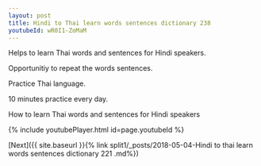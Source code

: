 ```yaml
---
layout: post
title: Hindi to Thai learn words sentences dictionary 238 
youtubeId: wR0I1-ZoMaM
---
```

 
 
Helps to learn Thai words and sentences for Hindi speakers.

Opportunitiy to repeat the words sentences. 

Practice Thai language. 
 
10 minutes practice every day. 
 
How to learn Thai words and sentences for Hindi speakers 
 
{% include youtubePlayer.html id=page.youtubeId %}
 
 
[Next]({{ site.baseurl }}{% link  split1/_posts/2018-05-04-Hindi to thai learn words sentences dictionary 221 .md%})
 
